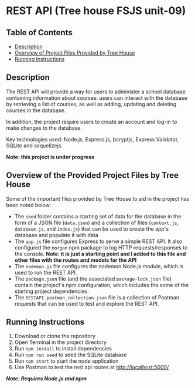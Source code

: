# REST API (Tree house FSJS unit-09)

## Table of Contents

- [Description](#description)
- [Overview of Project Files Provided by Tree House](#overview-of-project-files-by-tree-house)
- [Running Instructions](#running-instructions)

## Description

The REST API will provide a way for users to administer a school database containing information about courses: users can interact with the database by retrieving a list of courses, as well as adding, updating and deleting courses in the database.

In addition, the project require users to create an account and log-in to make changes to the database.

Key technologies used: Node.js, Express.js, bcryptjs, Express Validator, SQLite and sequelizejs.

**Note: this project is under progress**

## Overview of the Provided Project Files by Tree House

Some of the important files provided by Tree House to aid in the project has been noted below:

- The `seed` folder contains a starting set of data for the database in the form of a JSON file (`data.json`) and a collection of files (`context.js`, `database.js`, and `index.js`) that can be used to create the app's database and populate it with data
- The `app.js` file configures Express to serve a simple REST API. It also configured the `morgan` npm package to log HTTP requests/responses to the console. **Note: it is just a starting point and I added to this file and other files with the routes and models for the API**
- The `nodemon.js` file configures the nodemon Node.js module, which is used to run the REST API.
- The `package.json` file (and the associated `package-lock.json` file) contain the project's npm configuration, which includes the some of the starting project dependencies.
- The `RESTAPI.postman_collection.json` file is a collection of Postman requests that can be used to test and explore the REST API.

## Running Instructions

1. Download or clone the repository
2. Open Terminal in the project directory
3. Run `npm install` to install dependencies
4. Run `npm run seed` to seed the SQLite database
5. Run `npm start` to start the node application
6. Use Postman to test the rest api routes at [http://localhost:5000/](http://localhost:5000)

**_Note: Requires Node.js and npm_**
